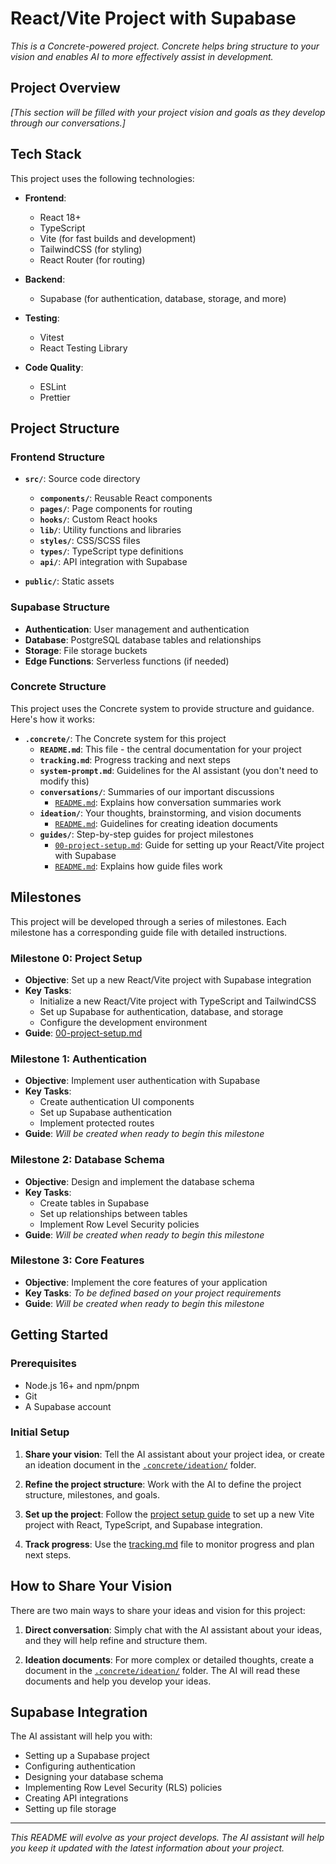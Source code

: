 # React/Vite Project with Supabase

*This is a Concrete-powered project. Concrete helps bring structure to your vision and enables AI to more effectively assist in development.*

## Project Overview

*[This section will be filled with your project vision and goals as they develop through our conversations.]*

## Tech Stack

This project uses the following technologies:

- **Frontend**:
  - React 18+
  - TypeScript
  - Vite (for fast builds and development)
  - TailwindCSS (for styling)
  - React Router (for routing)

- **Backend**:
  - Supabase (for authentication, database, storage, and more)

- **Testing**:
  - Vitest
  - React Testing Library

- **Code Quality**:
  - ESLint
  - Prettier

## Project Structure

### Frontend Structure

- **`src/`**: Source code directory
  - **`components/`**: Reusable React components
  - **`pages/`**: Page components for routing
  - **`hooks/`**: Custom React hooks
  - **`lib/`**: Utility functions and libraries
  - **`styles/`**: CSS/SCSS files
  - **`types/`**: TypeScript type definitions
  - **`api/`**: API integration with Supabase

- **`public/`**: Static assets

### Supabase Structure

- **Authentication**: User management and authentication
- **Database**: PostgreSQL database tables and relationships
- **Storage**: File storage buckets
- **Edge Functions**: Serverless functions (if needed)

### Concrete Structure

This project uses the Concrete system to provide structure and guidance. Here's how it works:

- **`.concrete/`**: The Concrete system for this project
  - **`README.md`**: This file - the central documentation for your project
  - **`tracking.md`**: Progress tracking and next steps
  - **`system-prompt.md`**: Guidelines for the AI assistant (you don't need to modify this)
  - **`conversations/`**: Summaries of our important discussions
    - [`README.md`](./conversations/README.md): Explains how conversation summaries work
  - **`ideation/`**: Your thoughts, brainstorming, and vision documents
    - [`README.md`](./ideation/README.md): Guidelines for creating ideation documents
  - **`guides/`**: Step-by-step guides for project milestones
    - [`00-project-setup.md`](./guides/00-project-setup.md): Guide for setting up your React/Vite project with Supabase
    - [`README.md`](./guides/README.md): Explains how guide files work

## Milestones

This project will be developed through a series of milestones. Each milestone has a corresponding guide file with detailed instructions.

### Milestone 0: Project Setup
- **Objective**: Set up a new React/Vite project with Supabase integration
- **Key Tasks**:
  - Initialize a new React/Vite project with TypeScript and TailwindCSS
  - Set up Supabase for authentication, database, and storage
  - Configure the development environment
- **Guide**: [00-project-setup.md](./guides/00-project-setup.md)

### Milestone 1: Authentication
- **Objective**: Implement user authentication with Supabase
- **Key Tasks**:
  - Create authentication UI components
  - Set up Supabase authentication
  - Implement protected routes
- **Guide**: *Will be created when ready to begin this milestone*

### Milestone 2: Database Schema
- **Objective**: Design and implement the database schema
- **Key Tasks**:
  - Create tables in Supabase
  - Set up relationships between tables
  - Implement Row Level Security policies
- **Guide**: *Will be created when ready to begin this milestone*

### Milestone 3: Core Features
- **Objective**: Implement the core features of your application
- **Key Tasks**: *To be defined based on your project requirements*
- **Guide**: *Will be created when ready to begin this milestone*

## Getting Started

### Prerequisites

- Node.js 16+ and npm/pnpm
- Git
- A Supabase account

### Initial Setup

1. **Share your vision**: Tell the AI assistant about your project idea, or create an ideation document in the [`.concrete/ideation/`](./ideation/) folder.

2. **Refine the project structure**: Work with the AI to define the project structure, milestones, and goals.

3. **Set up the project**: Follow the [project setup guide](./guides/00-project-setup.md) to set up a new Vite project with React, TypeScript, and Supabase integration.

4. **Track progress**: Use the [tracking.md](./tracking.md) file to monitor progress and plan next steps.

## How to Share Your Vision

There are two main ways to share your ideas and vision for this project:

1. **Direct conversation**: Simply chat with the AI assistant about your ideas, and they will help refine and structure them.

2. **Ideation documents**: For more complex or detailed thoughts, create a document in the [`.concrete/ideation/`](./ideation/) folder. The AI will read these documents and help you develop your ideas.

## Supabase Integration

The AI assistant will help you with:

- Setting up a Supabase project
- Configuring authentication
- Designing your database schema
- Implementing Row Level Security (RLS) policies
- Creating API integrations
- Setting up file storage

---

*This README will evolve as your project develops. The AI assistant will help you keep it updated with the latest information about your project.* 